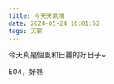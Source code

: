```yaml
---
title: 今天天氣晴
date: 2024-05-24 10:01:52
tags: 天氣
---
```


今天真是個風和日麗的好日子~

<!-- more -->
















E04，好熱